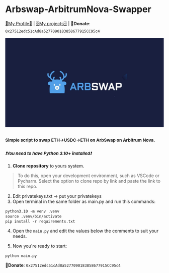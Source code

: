 # Arbswap-ArbitrumNova-Swapper

 [💎My Profile💎](https://github.com/ryu666zaki/) | [🗄My projects🗄](https://github.com/ryu666zaki?tab=repositories) |
  🍩**Donate**: `0x27512edc51cAd8a5277090183858677915CC95c4`

![](/image/arbswap.webp)

### <sub>Simple script to swap ETH->USDC->ETH on ArbSwap on Arbitrum Nova.</sub>

### <sup>***❗You need to have Python 3.10+ installed❗***</sup>

  1. **Clone repository** to yours system.

  > To do this, open your development environment, such as VSCode or Pycharm. Select the option to clone repo by link and paste the link to this repo.
  2. Edit privatekeys.txt -> put your privatekeys
  3. Open terminal in the same folder as main.py and run this commands:

```
python3.10 -m venv .venv
source .venv/bin/activate
pip install -r requirements.txt 
```

  4. Open the `main.py` and edit the values below the comments to suit your needs.

  5. Now you're ready to start:
  ```
  python main.py
  ```
 🍩**Donate**: `0x27512edc51cAd8a5277090183858677915CC95c4`
